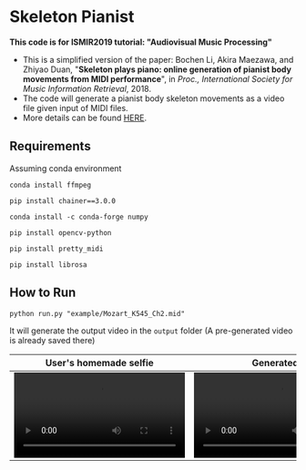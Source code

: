 
# Skeleton Pianist

**This code is for ISMIR2019 tutorial: "Audiovisual Music Processing"**

- This is a simplified version of the paper:
Bochen Li, Akira Maezawa, and Zhiyao Duan, "**Skeleton plays piano: online generation of pianist body movements from MIDI performance**", in *Proc., International Society for Music Information Retrieval*, 2018.
- The code will generate a pianist body skeleton movements as a video file given input of MIDI files.
- More details can be found [HERE](http://www.ece.rochester.edu/projects/air/projects/skeletonpianist.html).

## Requirements

Assuming conda environment

`conda install ffmpeg`

`pip install chainer==3.0.0`

`conda install -c conda-forge numpy`

`pip install opencv-python`

`pip install pretty_midi`

`pip install librosa`

## How to Run

`python run.py "example/Mozart_K545_Ch2.mid"`

It will generate the output video in the `output` folder
(A pre-generated video is already saved there)


User's homemade selfie  |  Generated 1  |  Generated 2  |  Generated 3  |  Generated 4 
:-------------------------:|:-------------------------: |:-------------------------: |:-------------------------:|:-------------------------:
![](output/Mozart_K545_Ch2.mp4)  |  ![](result_offline/sample/remix_0001.mp4) |  ![](result_offline/sample/remix_0002.mp4) |  ![](result_offline/sample/remix_0003.mp4) |  ![](result_offline/sample/remix_0005.mp4)